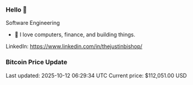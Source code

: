 ### Hello 🤙  

Software Engineering

- 🔭 I love computers, finance, and building things.
  
LinkedIn: https://www.linkedin.com/in/thejustinbishop/  





















































































































































































































































































































































































































































































































































































































































































































































































































































































































































































































































































































































































































### Bitcoin Price Update
Last updated: 2025-10-12 06:29:34 UTC
Current price: $112,051.00 USD
